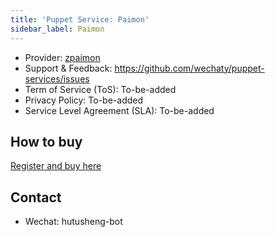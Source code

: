 ```yaml
---
title: 'Puppet Service: Paimon'
sidebar_label: Paimon
---
```


- Provider: [zpaimon](https://github.com/zpaimon)
- Support & Feedback: <https://github.com/wechaty/puppet-services/issues>
- Term of Service (ToS): To-be-added
- Privacy Policy: To-be-added
- Service Level Agreement (SLA): To-be-added

## How to buy

[Register and buy here](http://150.158.176.142/)

## Contact

- Wechat: hutusheng-bot
